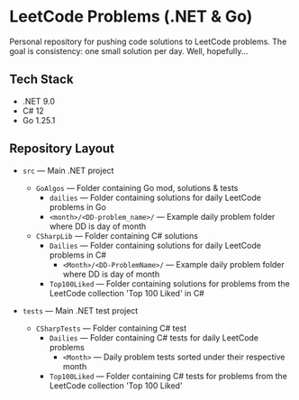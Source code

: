 # LeetCode Problems (.NET & Go)
Personal repository for pushing code solutions to LeetCode problems. The goal is consistency: one small solution per day. Well, hopefully...

## Tech Stack
- .NET 9.0
- C# 12
- Go 1.25.1

## Repository Layout
- `src` — Main .NET project
  - `GoAlgos` — Folder containing Go mod, solutions & tests
    - `dailies` — Folder containing solutions for daily LeetCode problems in Go
    - `<month>/<DD-problem_name>/` — Example daily problem folder where DD is day of month
  - `CSharpLib` — Folder containing C# solutions
    - `Dailies` — Folder containing solutions for daily LeetCode problems in C#
      - `<Month>/<DD-ProblemName>/` — Example daily problem folder where DD is day of month
    - `Top100Liked` — Folder containing solutions for problems from the LeetCode collection 'Top 100 Liked' in C#
  
- `tests` — Main .NET test project
  - `CSharpTests` — Folder containing C# test
    - `Dailies` — Folder containing C# tests for daily LeetCode problems
      - `<Month>` — Daily problem tests sorted under their respective month
    - `Top100Liked` — Folder containing C# tests for problems from the LeetCode collection 'Top 100 Liked'